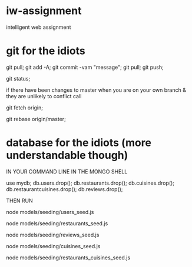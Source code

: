 # iw-assignment
intelligent web assignment

# git for the idiots
git pull;
git add -A;
git commit -vam "message";
git pull;
git push;


git status;


if there have been changes to master when you are on your own branch & they are unlikely to conflict call


git fetch origin;

git rebase origin/master;

# database for the idiots (more understandable though)

IN YOUR COMMAND LINE IN THE MONGO SHELL

use mydb;
db.users.drop();
db.restaurants.drop();
db.cuisines.drop();
db.restaurantcuisines.drop();
db.reviews.drop();

THEN RUN

node models/seeding/users_seed.js

node models/seeding/restaurants_seed.js

node models/seeding/reviews_seed.js

node models/seeding/cuisines_seed.js

node models/seeding/restaurants_cuisines_seed.js
